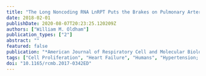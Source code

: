 ```yaml
---
title: "The Long Noncoding RNA LnRPT Puts the Brakes on Pulmonary Artery Smooth Muscle Cell Proliferation"
date: 2018-02-01
publishDate: 2020-08-07T20:23:25.120209Z
authors: ["William M. Oldham"]
publication_types: ["2"]
abstract: ""
featured: false
publication: "*American Journal of Respiratory Cell and Molecular Biology*"
tags: ["Cell Proliferation", "Heart Failure", "Humans", "Hypertension; Pulmonary", "Lung", "Muscle; Smooth; Vascular", "Myocytes; Smooth Muscle", "Pulmonary Artery", "Receptors; Platelet-Derived Growth Factor", "RNA; Long Noncoding", "Vascular Resistance"]
doi: "10.1165/rcmb.2017-0342ED"
---
```


